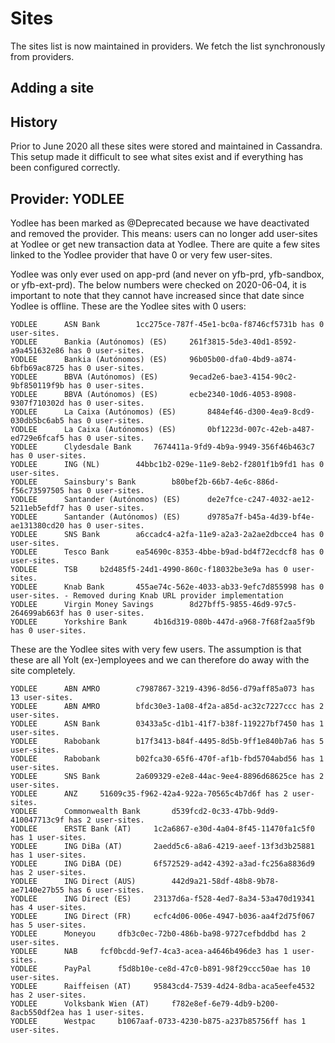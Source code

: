 # Sites

The sites list is now maintained in providers. We fetch the list synchronously from providers.


## Adding a site


## History

Prior to June 2020 all these sites were stored and maintained in Cassandra.
This setup made it difficult to see what sites exist and if everything has been configured correctly.


## Provider: YODLEE

Yodlee has been marked as @Deprecated because we have deactivated and removed the provider.
This means: users can no longer add user-sites at Yodlee or get new transaction data at Yodlee.
There are quite a few sites linked to the Yodlee provider that have 0 or very few user-sites.

Yodlee was only ever used on app-prd (and never on yfb-prd, yfb-sandbox, or yfb-ext-prd).
The below numbers were checked on 2020-06-04, it is important to note that they cannot have increased since that date since Yodlee is offline.
These are the Yodlee sites with 0 users:

```
YODLEE		ASN Bank		1cc275ce-787f-45e1-bc0a-f8746cf5731b has 0 user-sites.
YODLEE		Bankia (Autónomos) (ES)		261f3815-5de3-40d1-8592-a9a451632e86 has 0 user-sites.
YODLEE		Bankia (Autónomos) (ES)		96b05b00-dfa0-4bd9-a874-6bfb69ac8725 has 0 user-sites.
YODLEE		BBVA (Autónomos) (ES)		9ecad2e6-bae3-4154-90c2-9bf850119f9b has 0 user-sites.
YODLEE		BBVA (Autónomos) (ES)		ecbe2340-10d6-4053-8908-9307f710302d has 0 user-sites.
YODLEE		La Caixa (Autónomos) (ES)		8484ef46-d300-4ea9-8cd9-030db5bc6ab5 has 0 user-sites.
YODLEE		La Caixa (Autónomos) (ES)		0bf1223d-007c-42eb-a487-ed729e6fcaf5 has 0 user-sites.
YODLEE		Clydesdale Bank		7674411a-9fd9-4b9a-9949-356f46b463c7 has 0 user-sites.
YODLEE		ING (NL)		44bbc1b2-029e-11e9-8eb2-f2801f1b9fd1 has 0 user-sites.
YODLEE		Sainsbury's Bank		b80bef2b-66b7-4e6c-886d-f56c73597505 has 0 user-sites.
YODLEE		Santander (Autónomos) (ES)		de2e7fce-c247-4032-ae12-5211eb5efdf7 has 0 user-sites.
YODLEE		Santander (Autónomos) (ES)		d9785a7f-b45a-4d39-bf4e-ae131380cd20 has 0 user-sites.
YODLEE		SNS Bank		a6ccadc4-a2fa-11e9-a2a3-2a2ae2dbcce4 has 0 user-sites.
YODLEE		Tesco Bank		ea54690c-8353-4bbe-b9ad-bd4f72ecdcf8 has 0 user-sites.
YODLEE		TSB		b2d485f5-24d1-4990-860c-f18032be3e9a has 0 user-sites.
YODLEE		Knab Bank		455ae74c-562e-4033-ab33-9efc7d855998 has 0 user-sites. - Removed during Knab URL provider implementation
YODLEE		Virgin Money Savings		8d27bff5-9855-46d9-97c5-264699ab663f has 0 user-sites.
YODLEE		Yorkshire Bank		4b16d319-080b-447d-a968-7f68f2aa5f9b has 0 user-sites.
```

These are the Yodlee sites with very few users.
The assumption is that these are all Yolt (ex-)employees and we can therefore do away with the site completely.
```
YODLEE		ABN AMRO		c7987867-3219-4396-8d56-d79aff85a073 has 13 user-sites.
YODLEE		ABN AMRO		bfdc30e3-1a08-4f2a-a85d-ac32c7227ccc has 2 user-sites.
YODLEE		ASN Bank		03433a5c-d1b1-41f7-b38f-119227bf7450 has 1 user-sites.
YODLEE		Rabobank		b17f3413-b84f-4495-8d5b-9ff1e840b7a6 has 5 user-sites.
YODLEE		Rabobank		b02fca30-65f6-470f-af1b-fbd5704abd56 has 1 user-sites.
YODLEE		SNS Bank		2a609329-e2e8-44ac-9ee4-8896d68625ce has 2 user-sites.
YODLEE		ANZ		51609c35-f962-42a4-922a-70565c4b7d6f has 2 user-sites.
YODLEE		Commonwealth Bank		d539fcd2-0c33-47bb-9dd9-410047713c9f has 2 user-sites.
YODLEE		ERSTE Bank (AT)		1c2a6867-e30d-4a04-8f45-11470fa1c5f0 has 1 user-sites.
YODLEE		ING DiBa (AT)		2aedd5c6-a8a6-4219-aeef-13f3d3b25881 has 1 user-sites.
YODLEE		ING DiBA (DE)		6f572529-ad42-4392-a3ad-fc256a8836d9 has 2 user-sites.
YODLEE		ING Direct (AUS)		442d9a21-58df-48b8-9b78-ae7140e27b55 has 6 user-sites.
YODLEE		ING Direct (ES)		23137d6a-f528-4ed7-8a34-53a470d19341 has 4 user-sites.
YODLEE		ING Direct (FR)		ecfc4d06-006e-4947-b036-aa4f2d75f067 has 5 user-sites.
YODLEE		Moneyou		dfb3c0ec-72b0-486b-ba98-9727cefbddbd has 2 user-sites.
YODLEE		NAB		fcf0bcdd-9ef7-4ca3-acea-a4646b496de3 has 1 user-sites.
YODLEE		PayPal		f5d8b10e-ce8d-47c0-b891-98f29ccc50ae has 10 user-sites.
YODLEE		Raiffeisen (AT)		95843cd4-7539-4d24-8dba-aca5eefe4532 has 2 user-sites.
YODLEE		Volksbank Wien (AT)		f782e8ef-6e79-4db9-b200-8acb550df2ea has 1 user-sites.
YODLEE		Westpac		b1067aaf-0733-4230-b875-a237b85756ff has 1 user-sites.
```